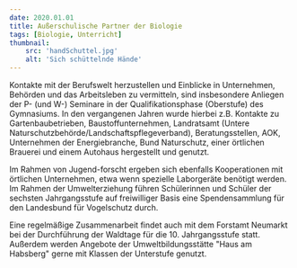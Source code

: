 ```yaml
---
date: 2020.01.01
title: Außerschulische Partner der Biologie
tags: [Biologie, Unterricht]
thumbnail: 
    src: 'handSchuttel.jpg'
    alt: 'Sich schüttelnde Hände'
---
```


Kontakte mit der Berufswelt herzustellen und Einblicke in Unternehmen, Behörden und das Arbeitsleben zu vermitteln, sind insbesondere Anliegen der P- (und W-) Seminare in der Qualifikationsphase (Oberstufe) des Gymnasiums. In den vergangenen Jahren wurde hierbei z.B. Kontakte zu Gartenbaubetrieben, Baustoffunternehmen, Landratsamt (Untere Naturschutzbehörde/Landschaftspflegeverband), Beratungsstellen, AOK, Unternehmen der Energiebranche, Bund Naturschutz, einer örtlichen Brauerei und einem Autohaus hergestellt und genutzt. 

Im Rahmen von Jugend-forscht ergeben sich ebenfalls Kooperationen mit örtlichen Unternehmen, etwa wenn spezielle Laborgeräte benötigt werden. Im Rahmen der Umwelterziehung führen Schülerinnen und Schüler der sechsten Jahrgangsstufe auf freiwilliger Basis eine Spendensammlung für den Landesbund für Vogelschutz durch. 

Eine regelmäßige Zusammenarbeit findet auch mit dem Forstamt Neumarkt bei der Durchführung der Waldtage für die 10. Jahrgangsstufe statt. Außerdem werden Angebote der Umweltbildungsstätte "Haus am Habsberg" gerne mit Klassen der Unterstufe genutzt. 
